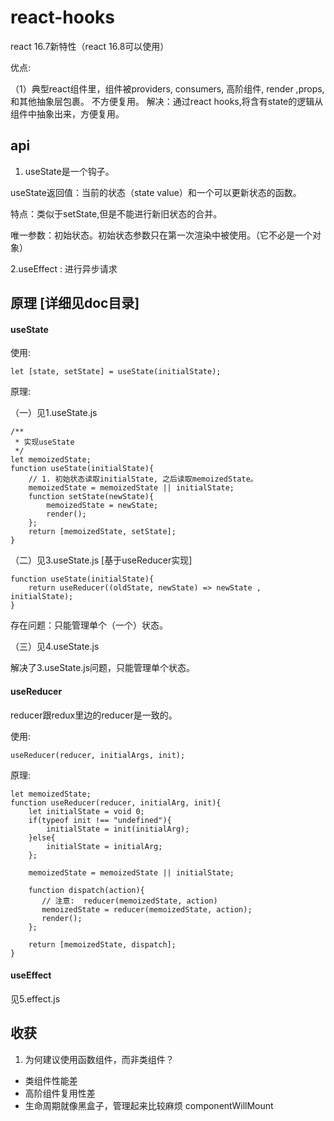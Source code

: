 # react-hooks

react 16.7新特性（react 16.8可以使用）

优点:

（1）典型react组件里，组件被providers, consumers, 高阶组件, render ,props, 和其他抽象层包裹。  不方便复用。 解决：通过react hooks,将含有state的逻辑从组件中抽象出来，方便复用。


## api

1. useState是一个钩子。

useState返回值：当前的状态（state value）和一个可以更新状态的函数。

特点：类似于setState,但是不能进行新旧状态的合并。

唯一参数：初始状态。初始状态参数只在第一次渲染中被使用。（它不必是一个对象）

2.useEffect : 进行异步请求


## 原理 [详细见doc目录]

#### useState

使用:

```
let [state, setState] = useState(initialState);
```

原理:

（一）见1.useState.js

```
/**
 * 实现useState
 */
let memoizedState;
function useState(initialState){
    // 1. 初始状态读取initialState, 之后读取memoizedState。
    memoizedState = memoizedState || initialState;
    function setState(newState){
        memoizedState = newState;
        render();
    };
    return [memoizedState, setState];
}
```

（二）见3.useState.js [基于useReducer实现]

```
function useState(initialState){
    return useReducer((oldState, newState) => newState , initialState);
}
```

存在问题：只能管理单个（一个）状态。

（三）见4.useState.js

解决了3.useState.js问题，只能管理单个状态。

#### useReducer

reducer跟redux里边的reducer是一致的。

使用:

```
useReducer(reducer, initialArgs, init);
```

原理:

```
let memoizedState;
function useReducer(reducer, initialArg, init){
    let initialState = void 0;
    if(typeof init !== "undefined"){
        initialState = init(initialArg);
    }else{
        initialState = initialArg;
    };
    
    memoizedState = memoizedState || initialState;

    function dispatch(action){
       // 注意:  reducer(memoizedState, action)   
       memoizedState = reducer(memoizedState, action);
       render();
    };

    return [memoizedState, dispatch];
}
```

#### useEffect

见5.effect.js

## 收获

1. 为何建议使用函数组件，而非类组件？

* 类组件性能差
* 高阶组件复用性差
* 生命周期就像黑盒子，管理起来比较麻烦 componentWillMount